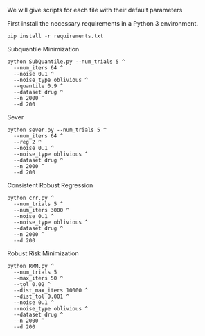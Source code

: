 We will give scripts for each file with their default parameters

First install the necessary requirements in a Python 3 environment. 
```
pip install -r requirements.txt
```

Subquantile Minimization
```
python SubQuantile.py --num_trials 5 ^
  --num_iters 64 ^
  --noise 0.1 ^
  --noise_type oblivious ^
  --quantile 0.9 ^
  --dataset drug ^
  --n 2000 ^
  --d 200
```

Sever
```
python sever.py --num_trials 5 ^
  --num_iters 64 ^
  --reg 2 ^
  --noise 0.1 ^
  --noise_type oblivious ^
  --dataset drug ^
  --n 2000 ^
  --d 200
```

Consistent Robust Regression
```
python crr.py ^
  --num_trials 5 ^
  --num_iters 3000 ^
  --noise 0.1 ^
  --noise_type oblivious ^
  --dataset drug ^
  --n 2000 ^
  --d 200
```

Robust Risk Minimization
```
python RMM.py ^
  --num_trials 5 
  --max_iters 50 ^
  --tol 0.02 ^
  --dist_max_iters 10000 ^
  --dist_tol 0.001 ^
  --noise 0.1 ^
  --noise_type oblivious ^
  --dataset drug ^
  --n 2000 ^
  --d 200
```
